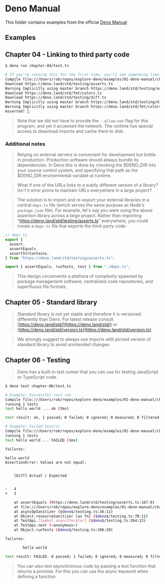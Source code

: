 # Deno Manual

This folder contains examples from the official [Deno Manual](https://deno.land/manual)

## Examples

## Chapter 04 - Linking to third party code

```sh
$ deno run chapter-04/test.ts 

# If you're running this for the first time, you'll see something like:
Compile file:///Users/rob/repos/explore-deno/examples/01-deno-manual/chapter-04/test.ts
Download https://deno.land/std/testing/asserts.ts
Warning Implicitly using master branch https://deno.land/std/testing/asserts.ts
Download https://deno.land/std/fmt/colors.ts
Download https://deno.land/std/testing/diff.ts
Warning Implicitly using master branch https://deno.land/std/testing/diff.ts
Warning Implicitly using master branch https://deno.land/std/fmt/colors.ts
Asserted! 🎉
```

> Note that we did not have to provide the `--allow-net` flag for this program, and yet it accessed the network. The runtime has special access to download imports and cache them to disk.

### Additional notes

> Relying on external servers is convenient for development but brittle in production. Production software should always bundle its dependencies. In Deno this is done by checking the $DENO_DIR into your source control system, and specifying that path as the $DENO_DIR environmental variable at runtime.

> What if one of the URLs links to a subtly different version of a library? Isn't it error prone to maintain URLs everywhere in a large project?

> The solution is to import and re-export your external libraries in a central `deps.ts` file (which serves the same purpose as Node's `package.json` file). For example, let's say you were using the above assertion library across a large project. Rather than importing "https://deno.land/std/testing/asserts.ts" everywhere, you could create a `deps.ts` file that exports the third-party code:

```js
// deps.ts
export {
  assert,
  assertEquals,
  assertStrContains,
} from "https://deno.land/std/testing/asserts.ts";
```

```js
import { assertEquals, runTests, test } from "./deps.ts";
```

> This design circumvents a plethora of complexity spawned by package management software, centralized code repositories, and superfluous file formats.

## Chapter 05 - Standard library

> Standard library is not yet stable and therefore it is versioned differently than Deno. For latest release consult [https://deno.land/std/](https://deno.land/std/) or [https://deno.land/std/version.ts](https://deno.land/std/version.ts).

> We strongly suggest to always use imports with pinned version of standard library to avoid unintended changes.

## Chapter 06 - Testing

> Deno has a built-in test runner that you can use for testing JavaScript or TypeScript code.

```sh
$ deno test chapter-06/test.ts

# Example: Successful test run
Compile file:///Users/rob/repos/explore-deno/examples/01-deno-manual/chapter-06/test.ts
running 1 tests
test hello world ... ok (3ms)

test result: ok. 1 passed; 0 failed; 0 ignored; 0 measured; 0 filtered out (3ms)

# Example: Failed test(s)
Compile file:///Users/rob/repos/explore-deno/examples/01-deno-manual/chapter-06/test.ts
running 1 tests
test hello world ... FAILED (1ms)

failures:

hello world
AssertionError: Values are not equal:


    [Diff] Actual / Expected


-   4
+   3

    at assertEquals (https://deno.land/std/testing/asserts.ts:167:9)
    at file:///Users/rob/repos/explore-deno/examples/01-deno-manual/chapter-06/test.ts:4:3
    at asyncOpSanitizer ($deno$/testing.ts:36:11)
    at Object.resourceSanitizer [as fn] ($deno$/testing.ts:70:11)
    at TestApi.[Symbol.asyncIterator] ($deno$/testing.ts:264:22)
    at TestApi.next (<anonymous>)
    at Object.runTests ($deno$/testing.ts:346:20)

failures:

        hello world

test result: FAILED. 0 passed; 1 failed; 0 ignored; 0 measured; 0 filtered out (1ms)
```

> You can also test asynchronous code by passing a test function that returns a promise. For this you can use the async keyword when defining a function
